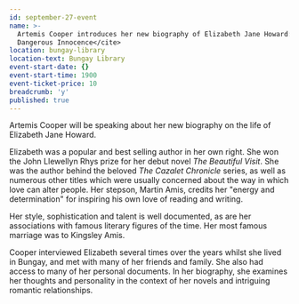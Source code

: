 ```yaml
---
id: september-27-event
name: >-
  Artemis Cooper introduces her new biography of Elizabeth Jane Howard: <cite>A
  Dangerous Innocence</cite>
location: bungay-library
location-text: Bungay Library
event-start-date: {}
event-start-time: 1900
event-ticket-price: 10
breadcrumb: 'y'
published: true
---
```


Artemis Cooper will be speaking about her new biography on the life of Elizabeth Jane Howard.

Elizabeth was a popular and best selling author in her own right. She won the John Llewellyn Rhys prize for her debut novel *The Beautiful Visit*. She was the author behind the beloved *The Cazalet Chronicle* series, as well as numerous other titles which were usually concerned about the way in which love can alter people. Her stepson, Martin Amis, credits her "energy and determination" for inspiring his own love of reading and writing.

Her style, sophistication and talent is well documented, as are her associations with famous literary figures of the time. Her most famous marriage was to Kingsley Amis.

Cooper interviewed Elizabeth several times over the years whilst she lived in Bungay, and met with many of her friends and family. She also had access to many of her personal documents. In her biography, she examines her thoughts and personality in the context of her novels and intriguing romantic relationships.
